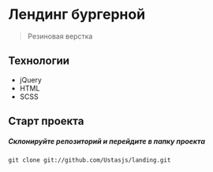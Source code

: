# Лендинг бургерной
> Резиновая верстка

## Технологии
- jQuery
- HTML
- SCSS



## Старт проекта

##### Склонируйте репозиторий и перейдите в папку проекта

```
git clone git://github.com/Ustasjs/landing.git
```